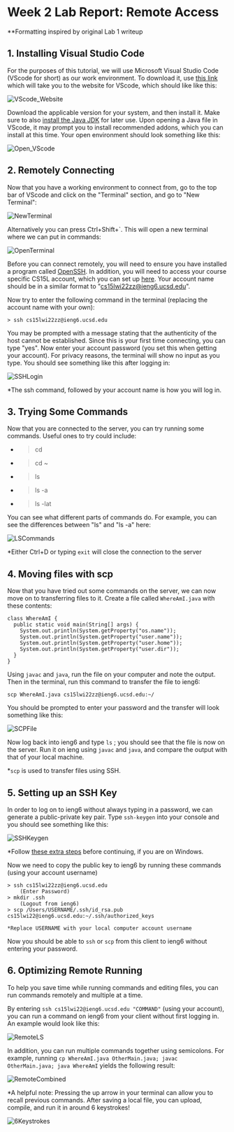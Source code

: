 # Week 2 Lab Report: Remote Access
**Formatting inspired by original Lab 1 writeup

## 1. Installing Visual Studio Code
For the purposes of this tutorial, we will use Microsoft Visual Studio Code (VScode for short) as our work environment. To download it, use [this link](https://code.visualstudio.com/) which will take you to the website for VScode, which should like like this:

![VScode_Website](week_2_source/VScodeimage.PNG)

Download the applicable version for your system, and then install it. Make sure to also [install the Java JDK](https://www.oracle.com/java/technologies/downloads/) for later use. Upon opening a Java file in VScode, it may prompt you to install recommended addons, which you can install at this time. Your open environment should look something like this:

![Open_VScode](week_2_source/EmptyVScode.PNG)

## 2. Remotely Connecting
Now that you have a working environment to connect from, go to the top bar of VScode and click on the "Terminal" section, and go to "New Terminal":

![NewTerminal](week_2_source/VScodeNewTerminal.PNG)



 Alternatively you can press Ctrl+Shift+`. This will open a new terminal where we can put in commands:

 ![OpenTerminal](week_2_source/VScodeTerminal.PNG) 

 Before you can connect remotely, you will need to ensure you have installed a program called [OpenSSH](https://docs.microsoft.com/en-us/windows-server/administration/openssh/openssh_install_firstuse). In addition, you will need to access your course specific CS15L account, which you can set up [here](https://sdacs.ucsd.edu/~icc/index.php). Your account name should be in a similar format to "cs15lwi22zz@ieng6.ucsd.edu".

 Now try to enter the following command in the terminal (replacing the account name with your own):

    > ssh cs15lwi22zz@ieng6.ucsd.edu

You may be prompted with a message stating that the authenticity of the host cannot be established. Since this is your first time connecting, you can type "yes". Now enter your account password (you set this when getting your account). For privacy reasons, the terminal will show no input as you type. You should see something like this after logging in:

![SSHLogin](week_2_source/SSHLogin.PNG)

*The ssh command, followed by your account name is how you will log in.

## 3. Trying Some Commands
Now that you are connected to the server, you can try running some commands. Useful ones to try could include:

* >cd
* >cd ~
* >ls
* >ls -a
* >ls -lat

You can see what different parts of commands do. For example, you can see the differences between "ls" and "ls -a" here:

![LSCommands](week_2_source/LSCommands.PNG)

*Either Ctrl+D or typing  `exit` will close the connection to the server

## 4. Moving files with scp
Now that you have tried out some commands on the server, we can now move on to transferring files to it. Create a file called `WhereAmI.java` with these contents:

```
class WhereAmI {
  public static void main(String[] args) {
    System.out.println(System.getProperty("os.name"));
    System.out.println(System.getProperty("user.name"));
    System.out.println(System.getProperty("user.home"));
    System.out.println(System.getProperty("user.dir"));
  }
}
```

Using `javac` and `java`, run the file on your computer and note the output. Then in the terminal, run this command to transfer the file to ieng6:

    scp WhereAmI.java cs15lwi22zz@ieng6.ucsd.edu:~/

You should be prompted to enter your password and the transfer will look something like this:

![SCPFile](week_2_source/SCPFile.PNG)

Now log back into ieng6 and type `ls` ; you should see that the file is now on the server. Run it on ieng using `javac` and `java`, and compare the output with that of your local machine.

*`scp` is used to transfer files using SSH.

## 5. Setting up an SSH Key
In order to log on to ieng6 without always typing in a password, we can generate a public-private key pair. Type `ssh-keygen` into your console and you should see something like this:

![SSHKeygen](week_2_source/SSHKeygen.PNG)

*Follow [these extra steps](https://docs.microsoft.com/en-us/windows-server/administration/openssh/openssh_keymanagement#user-key-generation) before continuing, if you are on Windows.

Now we need to copy the public key to ieng6 by running these commands (using your account username)

    > ssh cs15lwi22zz@ieng6.ucsd.edu
        (Enter Password)
    > mkdir .ssh
        (Logout from ieng6)
    > scp /Users/USERNAME/.ssh/id_rsa.pub cs15lwi22@ieng6.ucsd.edu:~/.ssh/authorized_keys
        
    *Replace USERNAME with your local computer account username

Now you should be able to `ssh` or `scp` from this client to ieng6 without entering your password.

## 6. Optimizing Remote Running
To help you save time while running commands and editing files, you can run commands remotely and multiple at a time.

By entering `ssh cs15lwi22@ieng6.ucsd.edu "COMMAND"` (using your account), you can run a command on ieng6 from your client without first logging in. An example would look like this:

![RemoteLS](week_2_source/RemoteLS.PNG)

In addition, you can run multiple commands together using semicolons. For example, running `cp WhereAmI.java OtherMain.java; javac OtherMain.java; java WhereAmI` yields the following result:

![RemoteCombined](week_2_source/RemoteCombined.PNG)

*A helpful note: 
Pressing the up arrow in your terminal can allow you to recall previous commands. After saving a local file, you can upload, compile, and run it in around 6 keystrokes!

![6Keystrokes](week_2_source/6Keystrokes.PNG)